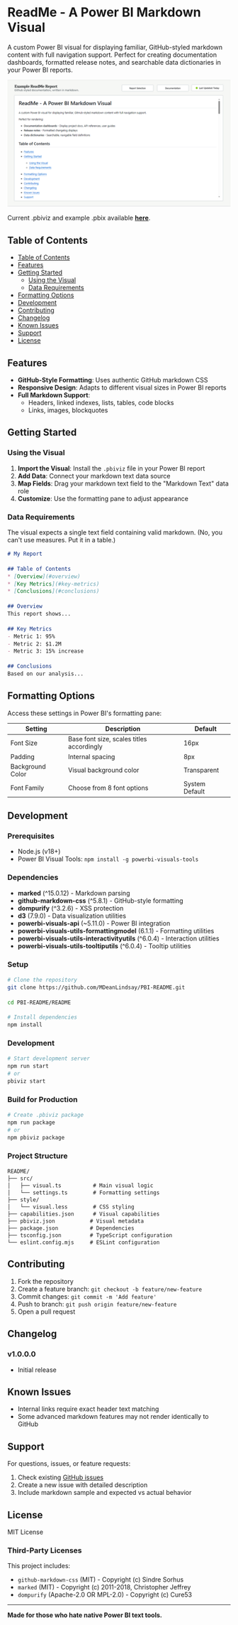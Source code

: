 # ReadMe - A Power BI Markdown Visual

A custom Power BI visual for displaying familiar, GitHub-styled markdown content with full navigation support. Perfect for creating documentation dashboards, formatted release notes, and searchable data dictionaries in your Power BI reports.

![ReadMe Visual Example](/README/assets/readme_example.PNG)

Current .pbiviz and example .pbix available [**here**](https://github.com/MDeanLindsay/PBI-README/tree/main/README/dist).

## Table of Contents
- [Table of Contents](#table-of-contents)
- [Features](#features)
- [Getting Started](#getting-started)
  - [Using the Visual](#using-the-visual)
  - [Data Requirements](#data-requirements)
- [Formatting Options](#formatting-options)
- [Development](#development)
- [Contributing](#contributing)
- [Changelog](#changelog)
- [Known Issues](#known-issues)
- [Support](#support)
- [License](#license)

## Features

- **GitHub-Style Formatting**: Uses authentic GitHub markdown CSS
- **Responsive Design**: Adapts to different visual sizes in Power BI reports
- **Full Markdown Support**: 
  - Headers, linked indexes, lists, tables, code blocks
  - Links, images, blockquotes

## Getting Started

### Using the Visual

1. **Import the Visual**: Install the `.pbiviz` file in your Power BI report
2. **Add Data**: Connect your markdown text data source
3. **Map Fields**: Drag your markdown text field to the "Markdown Text" data role
4. **Customize**: Use the formatting pane to adjust appearance

### Data Requirements

The visual expects a single text field containing valid markdown. (No, you can't use measures. Put it in a table.)

```markdown
# My Report

## Table of Contents
* [Overview](#overview)
* [Key Metrics](#key-metrics)
* [Conclusions](#conclusions)

## Overview
This report shows...

## Key Metrics
- Metric 1: 95%
- Metric 2: $1.2M
- Metric 3: 15% increase

## Conclusions
Based on our analysis...
```

## Formatting Options

Access these settings in Power BI's formatting pane:

| Setting | Description | Default |
|---------|-------------|---------|
| Font Size | Base font size, scales titles accordingly | 16px |
| Padding | Internal spacing | 8px |
| Background Color | Visual background color | Transparent |
| Font Family | Choose from 8 font options | System Default |

## Development

### Prerequisites

- Node.js (v18+)
- Power BI Visual Tools: `npm install -g powerbi-visuals-tools`

### Dependencies

- **marked** (^15.0.12) - Markdown parsing
- **github-markdown-css** (^5.8.1) - GitHub-style formatting
- **dompurify** (^3.2.6) - XSS protection
- **d3** (7.9.0) - Data visualization utilities
- **powerbi-visuals-api** (~5.11.0) - Power BI integration
- **powerbi-visuals-utils-formattingmodel** (6.1.1) - Formatting utilities
- **powerbi-visuals-utils-interactivityutils** (^6.0.4) - Interaction utilities
- **powerbi-visuals-utils-tooltiputils** (^6.0.4) - Tooltip utilities

### Setup

```bash
# Clone the repository
git clone https://github.com/MDeanLindsay/PBI-README.git

cd PBI-README/README

# Install dependencies
npm install
```

### Development

```bash
# Start development server
npm run start
# or
pbiviz start
```


### Build for Production

```bash
# Create .pbiviz package
npm run package
# or 
npm pbiviz package
```

### Project Structure

```
README/
├── src/
│   ├── visual.ts          # Main visual logic
│   └── settings.ts        # Formatting settings
├── style/
│   └── visual.less        # CSS styling
├── capabilities.json      # Visual capabilities
├── pbiviz.json           # Visual metadata
├── package.json          # Dependencies
├── tsconfig.json         # TypeScript configuration
└── eslint.config.mjs     # ESLint configuration
```

## Contributing

1. Fork the repository
2. Create a feature branch: `git checkout -b feature/new-feature`
3. Commit changes: `git commit -m 'Add feature'`
4. Push to branch: `git push origin feature/new-feature`
5. Open a pull request

## Changelog

### v1.0.0.0
- Initial release

## Known Issues

- Internal links require exact header text matching
- Some advanced markdown features may not render identically to GitHub

## Support

For questions, issues, or feature requests:
1. Check existing [GitHub issues](https://github.com/mdeanlindsay/PBI-README/issues)
2. Create a new issue with detailed description
3. Include markdown sample and expected vs actual behavior

## License

MIT License

### Third-Party Licenses

This project includes:
- `github-markdown-css` (MIT) - Copyright (c) Sindre Sorhus
- `marked` (MIT) - Copyright (c) 2011-2018, Christopher Jeffrey
- `dompurify` (Apache-2.0 OR MPL-2.0) - Copyright (c) Cure53

---

**Made for those who hate native Power BI text tools.** 